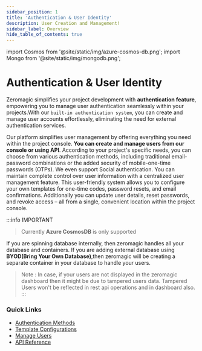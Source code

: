 ```yaml
---
sidebar_position: 1
title: 'Authentication & User Identity'
description: User Creation and Management! 
sidebar_label: Overview 
hide_table_of_contents: true
---
```


import Cosmos from '@site/static/img/azure-cosmos-db.png';
import Mongo from '@site/static/img/mongodb.png';

# Authentication & User Identity

Zeromagic simplifies your project development with **authentication feature**, empowering you to manage user authentication seamlessly within your projects.With our `built-in authentication system`, you can create and manage user accounts effortlessly, eliminating the need for external authentication services.

Our platform simplifies user management by offering everything you need within the project console. **You can create and manage users from our console or using API**. According to your project's specific needs, you can choose from various authentication methods, including traditional email-password combinations or the added security of mobile-one-time passwords (OTPs). We even support Social authentication. You can maintain complete control over user information with a centralized user management feature. This user-friendly system allows you to configure your own templates for one-time codes, password resets, and email confirmations. Additionally you can update user details, reset passwords, and revoke access – all from a single, convenient location within the project console.

:::info IMPORTANT
> Currently **Azure CosmosDB** is only supported

If you are spinning database internally, then zeromagic handles all your database and containers. If you are adding external database using **BYOD(Bring Your Own Database)**,then zeromagic will be creating a separate container in your database to handle your users.

> Note : In case, if your users are not displayed in the zeromagic dashboard then it might be due to tampered users data. Tampered Users won't be reflected in rest api operations and in dashboard also. 
:::


### Quick Links
- [Authentication Methods](/authentication/quickstart/methods/introduction)
- [Template Configurations](/authentication/quickstart/templates)
- [Manage Users](/authentication/quickstart/users)
- [API Reference](/authentication/apireference/generalinfo)

